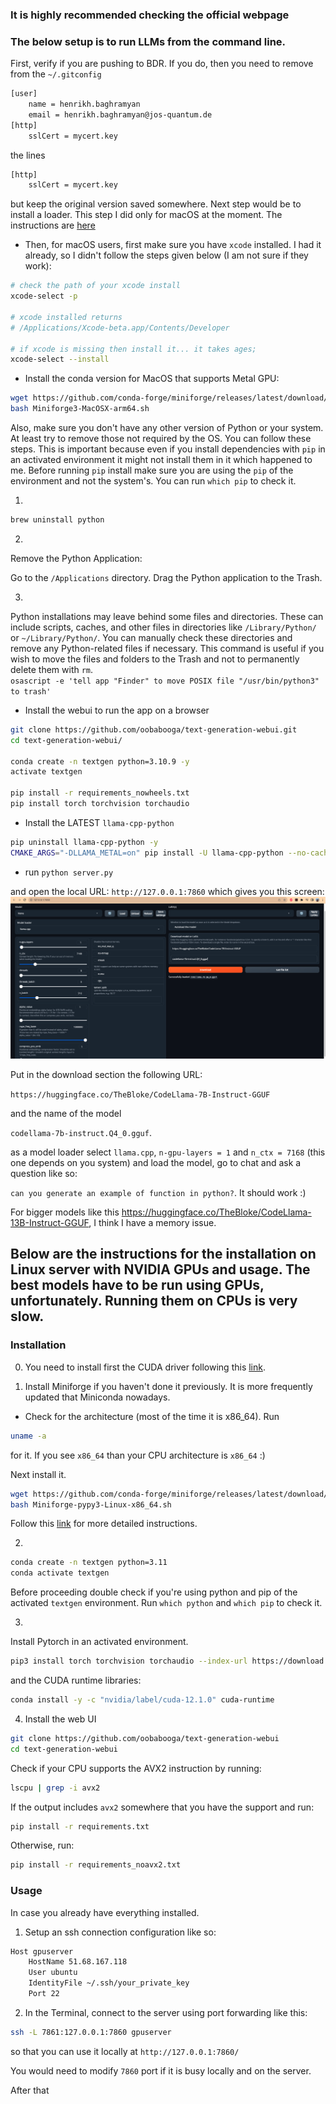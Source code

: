 ### It is highly recommended checking the official webpage 

### The below setup is to run LLMs from the command line.

First, verify if you are pushing to BDR. If you do, then you need to remove from the `~/.gitconfig`

```bash
[user]
    name = henrikh.baghramyan
    email = henrikh.baghramyan@jos-quantum.de
[http]
    sslCert = mycert.key
```    

the lines 

```bash
[http]
    sslCert = mycert.key
```

but keep the original version saved somewhere. Next step would be to install a loader. This step I did only for macOS at the moment. The instructions are 
[here](https://llama-cpp-python.readthedocs.io/en/latest/install/macos/)

* Then, for macOS users, first make sure you have `xcode` installed. I had it already, so I didn't follow the steps given below (I am not sure if they work):

```bash
# check the path of your xcode install 
xcode-select -p

# xcode installed returns
# /Applications/Xcode-beta.app/Contents/Developer

# if xcode is missing then install it... it takes ages;
xcode-select --install
```  

* Install the conda version for MacOS that supports Metal GPU:

```bash
wget https://github.com/conda-forge/miniforge/releases/latest/download/Miniforge3-MacOSX-arm64.sh
bash Miniforge3-MacOSX-arm64.sh  
```

Also, make sure you don't have any other version of Python or your system. At least try to remove those not required by the OS. You can follow these steps. This is important because even if you install dependencies with `pip` in an activated environment it might not install them in it which happened to me. Before running `pip` install make sure you are using the `pip` of the environment and not the system's. You can run `which pip` to check it.  

1. 
```bash
brew uninstall python
```  

2. 
Remove the Python Application:

Go to the `/Applications` directory.
Drag the Python application to the Trash.

3. 
Python installations may leave behind some files and directories. These can include scripts, caches, and other files in directories like `/Library/Python/` or `~/Library/Python/`. You can manually check these directories and remove any Python-related files if necessary. This command is useful if you wish to move the files and folders to the Trash and not to permanently delete them with `rm`.  
`osascript -e 'tell app "Finder" to move POSIX file "/usr/bin/python3" to trash'`

* Install the webui to run the app on a browser

```bash
git clone https://github.com/oobabooga/text-generation-webui.git
cd text-generation-webui/

conda create -n textgen python=3.10.9 -y
activate textgen

pip install -r requirements_nowheels.txt
pip install torch torchvision torchaudio
```

* Install the LATEST `llama-cpp-python`  


```bash
pip uninstall llama-cpp-python -y
CMAKE_ARGS="-DLLAMA_METAL=on" pip install -U llama-cpp-python --no-cache-dir
```

* run
`python server.py`

and open the local URL:  `http://127.0.0.1:7860` which gives you this screen:  
![WEBUI](screenshot.png)

Put in the download section the following URL:

`https://huggingface.co/TheBloke/CodeLlama-7B-Instruct-GGUF`

and the name of the model

`codellama-7b-instruct.Q4_0.gguf`.

as a model loader select `llama.cpp`, `n-gpu-layers = 1` and `n_ctx = 7168` (this one depends on you system) and load the model, go to chat and ask a question like so:

`can you generate an example of function in python?`. It should work :)

For bigger models like this https://huggingface.co/TheBloke/CodeLlama-13B-Instruct-GGUF, I think I have a memory issue.

## Below are the instructions for the installation on Linux server with NVIDIA GPUs and usage. The best models have to be run using GPUs, unfortunately. Running them on CPUs is very slow. 

### Installation

0. You need to install first the CUDA driver following this [link](https://docs.nvidia.com/cuda/cuda-installation-guide-linux/index.html).

1. Install Miniforge if you haven't done it previously. It is more frequently updated that 
Miniconda nowadays.  

* Check for the architecture (most of the time it is x86_64). Run  

```bash
uname -a
```

for it. If you see `x86_64` than your CPU architecture is `x86_64` :) 

Next install it. 

```bash
wget https://github.com/conda-forge/miniforge/releases/latest/download/Miniforge-pypy3-Linux-x86_64.sh
bash Miniforge-pypy3-Linux-x86_64.sh
```

Follow this [link](https://github.com/conda-forge/miniforge) for more detailed instructions.

2. 

```bash
conda create -n textgen python=3.11
conda activate textgen
```

Before proceeding double check if you're using python and pip of the activated `textgen` environment. Run `which python` and `which pip` to check it.

3. 

Install Pytorch in an activated environment. 

```bash
pip3 install torch torchvision torchaudio --index-url https://download.pytorch.org/whl/cu121
```

and the CUDA runtime libraries:

```bash
conda install -y -c "nvidia/label/cuda-12.1.0" cuda-runtime
```

4. Install the web UI

```bash
git clone https://github.com/oobabooga/text-generation-webui
cd text-generation-webui
```

Check if your CPU supports the AVX2 instruction by running:

```bash
lscpu | grep -i avx2
```

If the output includes `avx2` somewhere that you have the support and run:

```bash
pip install -r requirements.txt
```

Otherwise, run:

```bash
pip install -r requirements_noavx2.txt
```

### Usage

In case you already have everything installed.

1. Setup an ssh connection configuration like so:  

```bash
Host gpuserver
    HostName 51.68.167.118
    User ubuntu
    IdentityFile ~/.ssh/your_private_key
    Port 22
```

2. In the Terminal, connect to the server using port forwarding like this:

```bash
ssh -L 7861:127.0.0.1:7860 gpuserver
```

so that you can use it locally at `http://127.0.0.1:7860/`

You would need to modify `7860` port if it is busy locally and on the server.

After that 


